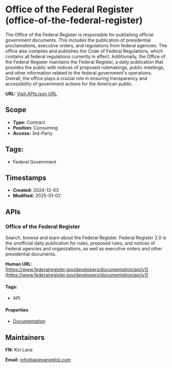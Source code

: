 # Office of the Federal Register (office-of-the-federal-register)
The Office of the Federal Register is responsible for publishing official government documents. This includes the publication of presidential proclamations, executive orders, and regulations from federal agencies. The office also compiles and publishes the Code of Federal Regulations, which contains all federal regulations currently in effect. Additionally, the Office of the Federal Register maintains the Federal Register, a daily publication that provides the public with notices of proposed rulemakings, public meetings, and other information related to the federal government's operations. Overall, the office plays a crucial role in ensuring transparency and accessibility of government actions for the American public.

**URL:** [Visit APIs.json URL](
https://raw.githubusercontent.com/api-evangelist/office-of-the-federal-register/refs/heads/main/apis.yml)

## Scope

- **Type:** Contract 
- **Position:** Consuming 
- **Access:** 3rd-Party 

## Tags:

 - Federal Government

## Timestamps

- **Created:** 2024-12-03 
- **Modified:** 2025-01-02 

## APIs

### Office of the Federal Register

Search, browse and learn about the Federal Register. Federal Register 2.0
is the unofficial daily publication for rules, proposed rules, and notices
of Federal agencies and organizations, as well as executive orders and
other presidential documents.

**Human URL:** [https://www.federalregister.gov/developers/documentation/api/v1](https://www.federalregister.gov/developers/documentation/api/v1)


#### Tags:

 - API

#### Properties

- [Documentation](https://www.federalregister.gov/developers/documentation/api/v1)

## Maintainers

**FN:** Kin Lane

**Email:** info@apievangelist.com

